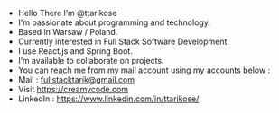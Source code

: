 -  Hello There I’m @ttarikose
-  I'm passionate about programming and technology.
-  Based in Warsaw / Poland.
-  Currently interested in Full Stack Software Development.
-  I use React.js and Spring Boot.
-  I’m available to collaborate on projects. 
-  You can reach me from my mail account using my accounts below :
-  Mail : fullstacktarik@gmail.com
-  Visit https://creamycode.com 
-  LinkedIn : https://www.linkedin.com/in/ttarikose/


<!---
ttarikose/ttarikose is a ✨ special ✨ repository because its `README.md` (this file) appears on your GitHub profile.
You can click the Preview link to take a look at your changes.
--->
